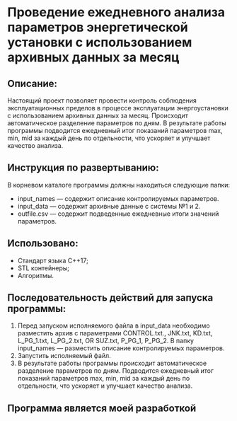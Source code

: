 # Проведение ежедневного анализа параметров энергетической установки с использованием архивных данных за месяц

## Описание:

Настоящий проект позволяет провести контроль соблюдения эксплуатационных пределов в процессе эксплуатации энергоустановки с использованием архивных данных за месяц. Происходит автоматическое разделение параметров по дням. В результате работы программы подводится ежедневный итог показаний параметров max, min, mid за каждый день по отдельности, что ускоряет и улучшает качество анализа. 

## Инструкция по развертыванию:

В корневом каталоге программы должны находиться следующие папки:
- input_names — содержит описание контролируемых параметров.
- input_data — содержит архивные данные с системы №1 и 2.
- outfile.csv — содержит подведенные ежедневные итоги значений параметров.

## Использовано:
- Стандарт языка С++17;
- STL контейнеры;
- Алгоритмы.

## Последовательность действий для запуска программы:
1) Перед запуском исполняемого файла в input_data необходимо разместить архив с параметрами CONTROL.txt., JNK.txt, KD.txt, L_PG_1.txt, L_PG_2.txt, OR SUZ.txt, P_PG_1, P_PG_2. В папку input_names —  разместить описание контролируемых параметров.
2) Запустить исполняемый файл.
3) В результате работы программы происходит автоматическое разделение параметров по дням. Подводится ежедневный итог показаний параметров max, min, mid за каждый день по отдельности, что ускоряет и улучшает качество анализа.

## Программа является моей разработкой
